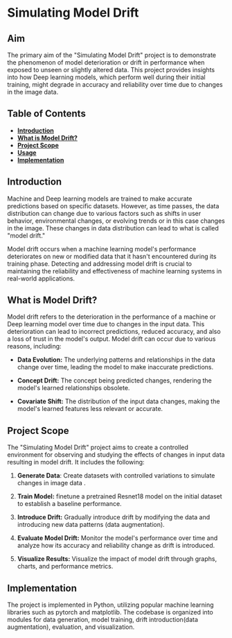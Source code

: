 # **Simulating Model Drift** 

## **Aim**

The primary aim of the "Simulating Model Drift" project is to demonstrate the phenomenon of model deterioration or drift in performance when exposed to unseen or slightly altered data. This project provides insights into how Deep learning models, which perform well during their initial training, might degrade in accuracy and reliability over time due to changes in the image data.

## **Table of Contents**
* <ins>**Introduction**</ins>
* <ins>**What is Model Drift?**</ins>
* <ins>**Project Scope**</ins>
* <ins>**Usage**</ins>
* <ins>**Implementation**</ins>


## **Introduction**

Machine and Deep learning models are trained to make accurate predictions based on specific datasets. However, as time passes, the data distribution can change due to various factors such as shifts in user behavior, environmental changes, or evolving trends or in this case changes in the image. These changes in data distribution can lead to what is called "model drift."

Model drift occurs when a machine learning model's performance deteriorates on new or modified data that it hasn't encountered during its training phase. Detecting and addressing model drift is crucial to maintaining the reliability and effectiveness of machine learning systems in real-world applications.

## **What is Model Drift?**
Model drift refers to the deterioration in the performance of a machine or Deep learning model over time due to changes in the input data. This deterioration can lead to incorrect predictions, reduced accuracy, and also a loss of trust in the model's output. Model drift can occur due to various reasons, including:

* **Data Evolution:** The underlying patterns and relationships in the data change over time, leading the model to make inaccurate predictions.

* **Concept Drift:** The concept being predicted changes, rendering the model's learned relationships obsolete.

* **Covariate Shift:** The distribution of the input data changes, making the model's learned features less relevant or accurate.

## **Project Scope**
The "Simulating Model Drift" project aims to create a controlled environment for observing and studying the effects of changes in input data resulting in model drift. It includes the following:

1. **Generate Data**: Create datasets with controlled variations to simulate changes in image data .

2. **Train Model:** finetune a pretrained Resnet18 model on the initial dataset to establish a baseline performance.

3. **Introduce Drift:** Gradually introduce drift by modifying the data and introducing new data patterns (data augmentation).

4. **Evaluate Model Drift:** Monitor the model's performance over time and analyze how its accuracy and reliability change as drift is introduced.

5. **Visualize Results:** Visualize the impact of model drift through graphs, charts, and performance metrics.


 ## **Implementation**
 
The project is implemented in Python, utilizing popular machine learning libraries such as pytorch and matplotlib. The codebase is organized into modules for data generation, model training, drift introduction(data augmentation), evaluation, and visualization.


